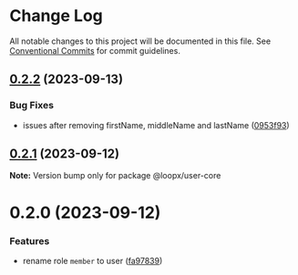 # Change Log

All notable changes to this project will be documented in this file.
See [Conventional Commits](https://conventionalcommits.org) for commit guidelines.

## [0.2.2](https://github.com/betaly/loopx/compare/@loopx/user-core@0.2.1...@loopx/user-core@0.2.2) (2023-09-13)


### Bug Fixes

* issues after removing firstName, middleName and lastName ([0953f93](https://github.com/betaly/loopx/commit/0953f935653b3ac8d9f6a0090d5c8dc4ce31fb7d))





## [0.2.1](https://github.com/betaly/loopx/compare/@loopx/user-core@0.2.0...@loopx/user-core@0.2.1) (2023-09-12)

**Note:** Version bump only for package @loopx/user-core





# 0.2.0 (2023-09-12)


### Features

* rename role ``member`` to user ([fa97839](https://github.com/betaly/loopx/commit/fa97839462a09c2dc4e0500732c58186b4e0163a))
